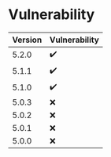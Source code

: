 # Vulnerability

|Version|Vulnerability|
|-|-|
|5.2.0|:heavy_check_mark:|
|5.1.1|:heavy_check_mark:|
|5.1.0|:heavy_check_mark:|
|5.0.3|:x:|
|5.0.2|:x:|
|5.0.1|:x:|
|5.0.0|:x:|
